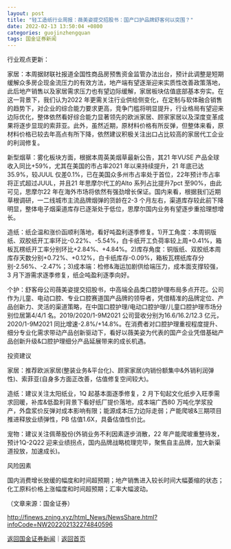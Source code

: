 ```yaml
---
layout: post
title: "轻工造纸行业周报：薇美姿提交招股书：国产口护品牌舒客何以突围？"
date: 2022-02-13 13:50:04 +0800
categories: guojinzhengquan
tags: 国金证券新闻
---
```

<p>行业观点更新：</p>
 <p>家居：本周据财联社报道全国性商品房预售资金监管办法出台，预计此调整是短期缓解众多房企现金流压力的有效方法，地产端有望逐渐迎来实质性改善政策落地，此后地产销售以及家居需求压力也有望边际缓解，家居板块估值底部基本夯实。在这一背景下，我们认为2022 年更需关注行业供给侧变化，在定制与软体融合销售的趋势下，对企业的综合能力要求更高，竞争门槛将明显提升，行业格局有望迎来边际优化，整体依然看好综合能力显著领先的欧派家居、顾家家居以及深度变革成果将逐步显现的索菲亚。此外，虽然近期，原材料价格有所反弹，但整体来看，原材料价格已较去年高点有所下降，依然建议积极关注出口占比较高的家居代工企业的利润修复。</p>
 <p>新型烟草：雾化板块方面，根据本周英美烟草最新公告，其21 年VUSE 产品全球收入同比+59%，尤其在美国的市占率2021 年以来持续提升，21 年底已达35.9%，较JUUL 仅差0.1%，已在美国众多州市占率处于首位，22年预计市占率将正式超过JUUL，并且21 年思摩尔代工的Alto 系列占比提升7pct 至90%，由此可见，思摩尔22 年在海外市场将依然有强劲增长保证。国内来看，根据我们近期草根调研，一二线城市主流品牌烟弹的货龄在2-3 个月左右，渠道库存较此前下降明显，整体电子烟渠道库存已逐渐处于低位，思摩尔国内业务有望逐步重拾理想增长。</p>
 <p>造纸：纸企温和涨价函顺利落地，看好吨盈利逐季修复。1)开工角度：本周铜版纸、双胶纸开工率环比-0.22%、-5.54%，白卡纸开工负荷率较上周+0.41%，箱板瓦楞纸开工率分别环比+2.84%、+4.84%。2)库存角度：铜版纸、双胶纸本周库存天数分别+0.72%、+0.12%，白卡纸库存-0.09%，箱板瓦楞纸库存分别-2.56%、-2.47%；3)成本端：检修&海运加剧供给端压力，成本面支撑较强，3 月下游需求逐季修复，纸企吨盈利逐季向好。</p>
 <p>个护：舒客母公司薇美姿提交招股书，中高端全品类口腔护理布局多点开花。公司作为儿童、电动口腔、专业口腔赛道国产品牌的领导者，凭借精准的品牌定位、产品创新力、灵活的渠道策略，在中国口腔护理/电动口腔护理/儿童口腔护理市场分别位居第4/4/1 名。2019/2020/1-9M2021 公司营收分别为16.6/16.2/12.3 亿元， 2020/1-9M2021 同比增速-2.8%/+14.8%。在消费者对口腔护理重视程度提升、细分专业化需求带动产品创新驱动下，看好以薇美姿为代表的国产企业凭借基础产品创新升级&口腔护理细分产品延展带来的成长机遇。</p>
 <p>投资建议</p>
 <p>家居：推荐欧派家居(整装业务&平台化)、顾家家居(内销份额集中&外销利润弹性)、索菲亚(自身多方面正改善，估值修复空间较大)。</p>
 <p>造纸：建议关注太阳纸业，1Q 起基本面逐季修复，2 月下旬起文化纸步入旺季需求回暖，补库&低盈利背景下看好纸厂提价落地，成本端广西80 万吨化学浆投产，外盘浆价反弹对成本影响有限；能源成本压力边际走弱；产能爬坡&三期项目推进释放业绩弹性，PB 估值1.6X，具备估值性价比。</p>
 <p>宠物：建议关注佩蒂股份(外销业务不利因素逐步消散，22 年产能爬坡重整待发，预计1Q-2Q22 迎来业绩拐点，国内品牌战略梳理完毕，聚焦自主品牌，加大新渠道投放，加速成长)。</p>
 <p>风险因素</p>
 <p>国内消费增长放缓的幅度和时间超预期；地产销售进入较长时间大幅萎缩的状态；化工原料价格上涨幅度和时间超预期；汇率大幅波动。</p><p class="em_media">（文章来源：国金证券）</p>

<http://finews.zning.xyz/html_News/NewsShare.html?infoCode=NW202202132274840596>

[返回国金证券新闻](//finews.withounder.com/category/guojinzhengquan.html)｜[返回首页](//finews.withounder.com/)